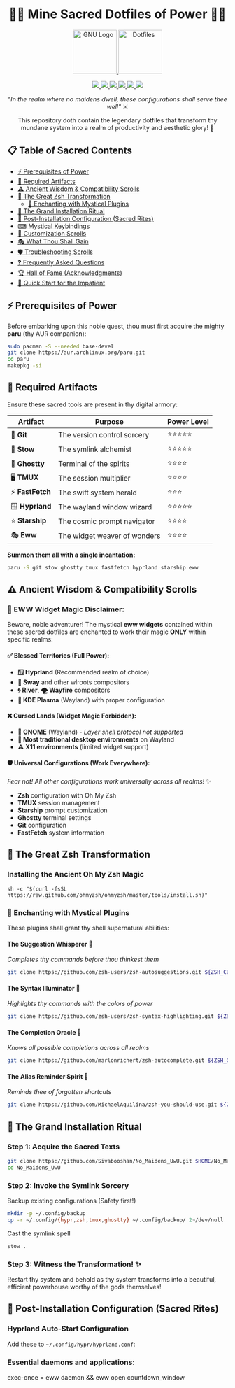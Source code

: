 <h1 align="center">🏴‍☠️ Mine Sacred Dotfiles of Power 🏴‍☠️</h1>

<p align="center">
  <a href="https://www.gnu.org/">
    <img src="https://upload.wikimedia.org/wikipedia/commons/8/83/The_GNU_logo.png" alt="GNU Logo" height="100"/>
  </a>
  <a href="https://youtu.be/SJ-Jbl-XCH4?si=tyLqQjFKZ1xl4_d8">
    <img src="https://miro.medium.com/v2/resize:fit:720/format:webp/1*_Vl2vhvWMUSctKZmxFACDw.png" alt="Dotfiles" height="100"/>
  </a>
</p>

<p align="center">
  <a href="https://archlinux.org/">
    <img src="https://img.shields.io/badge/Arch_Linux-1793D1?style=for-the-badge&logo=arch-linux&logoColor=white"/>
  </a>
  <a href="https://hyprland.org/">
    <img src="https://img.shields.io/badge/Hyprland-991B1B?style=for-the-badge&logo=wayland&logoColor=white"/>
  </a>
  <a href="https://www.lua.org/">
    <img src="https://img.shields.io/badge/Lua-2C2D72?style=for-the-badge&logo=lua&logoColor=white"/>
  </a>
  <a href="https://github.com/tmux/tmux">
    <img src="https://img.shields.io/badge/Tmux-1BB91F?style=for-the-badge&logo=tmux&logoColor=white"/>
  </a>
  <a href="https://github.com/ohmyzsh/ohmyzsh">
    <img src="https://img.shields.io/badge/Zsh-F15A24?style=for-the-badge&logo=zsh&logoColor=white"/>
  </a>
  <a href="https://starship.rs/">
    <img src="https://img.shields.io/badge/Starship-DD0B78?style=for-the-badge&logo=starship&logoColor=white"/>
  </a>
</p>

<p align="center">
  <em>"In the realm where no maidens dwell, these configurations shall serve thee well"</em> ⚔️
</p>
<p align="center">
  This repository doth contain the legendary dotfiles that transform thy mundane system into a realm of productivity and aesthetic glory! 🌟
</p>

## 📋 Table of Sacred Contents

- [⚡ Prerequisites of Power](#-prerequisites-of-power)
- [🎯 Required Artifacts](#-required-artifacts)
- [⚠ Ancient Wisdom & Compatibility Scrolls](#-ancient-wisdom--compatibility-scrolls)
- [🧙 The Great Zsh Transformation](#-the-great-zsh-transformation)
  - [🔮 Enchanting with Mystical Plugins](#-enchanting-with-mystical-plugins)
- [🚀 The Grand Installation Ritual](#-the-grand-installation-ritual)
- [🔧 Post-Installation Configuration (Sacred Rites)](#-post-installation-configuration-sacred-rites)
- [⌨ Mystical Keybindings](#-mystical-keybindings)
- [🎨 Customization Scrolls](#-customization-scrolls)
- [🎭 What Thou Shall Gain](#-what-thou-shall-gain)
- [🛡 Troubleshooting Scrolls](#-troubleshooting-scrolls)
- [❓ Frequently Asked Questions](#-frequently-asked-questions)
- [🏆 Hall of Fame (Acknowledgments)](#-hall-of-fame-acknowledgments)
- [🎯 Quick Start for the Impatient](#-quick-start-for-the-impatient)

## ⚡ Prerequisites of Power

Before embarking upon this noble quest, thou must first acquire the mighty **paru** (thy AUR companion):

```bash
sudo pacman -S --needed base-devel
git clone https://aur.archlinux.org/paru.git
cd paru
makepkg -si
```

## 🎯 Required Artifacts

Ensure these sacred tools are present in thy digital armory:

| Artifact | Purpose | Power Level |
|----------|---------|-------------|
| 🔧 **Git** | The version control sorcery | ⭐⭐⭐⭐⭐ |
| 🔗 **Stow** | The symlink alchemist | ⭐⭐⭐⭐⭐ |
| 👻 **Ghostty** | Terminal of the spirits | ⭐⭐⭐⭐ |
| 🖥️ **TMUX** | The session multiplier | ⭐⭐⭐⭐ |
| ⚡ **FastFetch** | The swift system herald | ⭐⭐⭐ |
| 🪟 **Hyprland** | The wayland window wizard | ⭐⭐⭐⭐⭐ |
| ⭐ **Starship** | The cosmic prompt navigator | ⭐⭐⭐⭐ |
| 🎭 **Eww** | The widget weaver of wonders | ⭐⭐⭐⭐ |

**Summon them all with a single incantation:**

```bash
paru -S git stow ghostty tmux fastfetch hyprland starship eww
```

## ⚠ Ancient Wisdom & Compatibility Scrolls

### 🔮 EWW Widget Magic Disclaimer:
Beware, noble adventurer! The mystical **eww widgets** contained within these sacred dotfiles are enchanted to work their magic **ONLY** within specific realms:

#### ✅ **Blessed Territories** (Full Power):
- **🪟 Hyprland** (Recommended realm of choice)
- **🌊 Sway** and other wlroots compositors  
- **🌀 River**, **🌪️ Wayfire** compositors
- **🔷 KDE Plasma** (Wayland) with proper configuration

#### ❌ **Cursed Lands** (Widget Magic Forbidden):
- **🚫 GNOME** (Wayland) - *Layer shell protocol not supported*
- **🚫 Most traditional desktop environments** on Wayland
- **⚠ X11 environments** (limited widget support)

#### 🛡 **Universal Configurations** (Work Everywhere):
*Fear not! All other configurations work universally across all realms!* ✨
- **Zsh** configuration with Oh My Zsh
- **TMUX** session management  
- **Starship** prompt customization
- **Ghostty** terminal settings
- **Git** configuration
- **FastFetch** system information

## 🧙 The Great Zsh Transformation

### Installing the Ancient Oh My Zsh Magic

```
sh -c "$(curl -fsSL https://raw.github.com/ohmyzsh/ohmyzsh/master/tools/install.sh)"
```

### 🔮 Enchanting with Mystical Plugins

These plugins shall grant thy shell supernatural abilities:

#### **The Suggestion Whisperer** 💭
*Completes thy commands before thou thinkest them*

```bash
git clone https://github.com/zsh-users/zsh-autosuggestions.git ${ZSH_CUSTOM:-~/.oh-my-zsh/custom}/plugins/zsh-autosuggestions
```

#### **The Syntax Illuminator** 🌈  
*Highlights thy commands with the colors of power*

```bash
git clone https://github.com/zsh-users/zsh-syntax-highlighting.git ${ZSH_CUSTOM:-~/.oh-my-zsh/custom}/plugins/zsh-syntax-highlighting 
```

#### **The Completion Oracle** 🔮
*Knows all possible completions across all realms*

```bash
git clone https://github.com/marlonrichert/zsh-autocomplete.git ${ZSH_CUSTOM:-~/.oh-my-zsh/custom}/plugins/zsh-autocomplete
```

#### **The Alias Reminder Spirit** 👻
*Reminds thee of forgotten shortcuts*

```bash
git clone https://github.com/MichaelAquilina/zsh-you-should-use.git ${ZSH_CUSTOM:-~/.oh-my-zsh/custom}/plugins/you-should-use
```

## 🚀 The Grand Installation Ritual

### Step 1: Acquire the Sacred Texts

```bash
git clone https://github.com/Sivabooshan/No_Maidens_UwU.git $HOME/No_Maidens_UwU
cd No_Maidens_UwU
```

### Step 2: Invoke the Symlink Sorcery

Backup existing configurations (Safety first!)

```bash
mkdir -p ~/.config/backup
cp -r ~/.config/{hypr,zsh,tmux,ghostty} ~/.config/backup/ 2>/dev/null || true
```

Cast the symlink spell

```bash
stow .
```

### Step 3: Witness the Transformation! ✨

Restart thy system and behold as thy system transforms into a beautiful, efficient powerhouse worthy of the gods themselves!


## 🔧 Post-Installation Configuration (Sacred Rites)

### **Hyprland Auto-Start Configuration**

Add these to `~/.config/hypr/hyprland.conf`:

### Essential daemons and applications:

exec-once = eww daemon && eww open countdown_window

